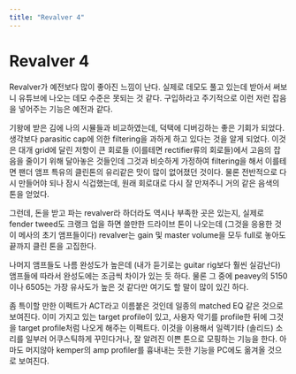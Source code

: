```yaml
---
title: "Revalver 4"
---
```

# Revalver 4


Revalver가 예전보다 많이 좋아진 느낌이 난다. 실제로 데모도 풀고 있는데 받아서 써보니 유튜브에 나오는 데모 수준은 못되는 것 같다. 구입하라고 주기적으로 이런 저런 잡음을 넣어주는 기능은 예전과 같다.




기왕에 받은 김에 나의 시뮬들과 비교하였는데, 덕택에 디버깅하는 좋은 기회가 되었다. 생각보다 parasitic cap에 의한 filtering을 과하게 하고 있다는 것을 알게 되었다. 이것은 대개 grid에 달린 저항이 큰 회로들 (이를테면 rectifier류의 회로들)에서 고음의 잡음을 줄이기 위해 달아놓은 것들인데 그것과 비슷하게 가정하여 filtering을 해서 이를테면 팬더 앰프 특유의 클린톤의 유리같은 맛이 많이 없어졌던 것이다. 물론 전반적으로 다시 만들어야 되나 잠시 식겁했는데, 원래 회로대로 다시 잘 만져주니 거의 같은 음색의 톤을 얻었다.




그런데, 돈을 받고 파는 revalver라 하더라도 역시나 부족한 곳은 있는지, 실제로 fender tweed도 크랭크 업을 하면 쓸만한 드라이브 톤이 나오는데 (그것을 응용한 것이 메사의 초기 앰프들이다) revalver는 gain 및 master volume을 모두 full로 놓아도 끝까지 클린 톤을 고집한다. 




나머지 앰프들도 나름 완성도가 높은데 (내가 듣기로는 guitar rig보다 훨씬 실감난다) 앰프들에 따라서 완성도에는 조금씩 차이가 있는 듯 하다. 물론 그 중에 peavey의 5150이나 6505는 가장 유사도가 높은 것 같다만 여기도 할 말이 많이 있긴 하다.




좀 특이할 만한 이펙트가 ACT라고 이름붙은 것인데 일종의 matched EQ 같은 것으로 보여진다. 이미 가지고 있는 target profile이 있고, 사용자 악기를 profile한 뒤에 그것을 target profile처럼 나오게 해주는 이펙트다. 이것을 이용해서 일렉기타 (솔리드) 소리를 일부러 어쿠스틱하게 꾸민다거나, 잘 알려진 이쁜 톤으로 모핑하는 기능을 한다. 아마도 머지않아 kemper의 amp profiler를 흉내내는 듯한 기능을 PC에도 옮겨올 것으로 보여진다. 


